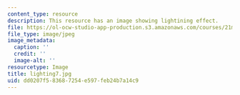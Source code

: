 ```yaml
---
content_type: resource
description: This resource has an image showing lightining effect.
file: https://ol-ocw-studio-app-production.s3.amazonaws.com/courses/21m-873-theater-arts-topics-fall-2004-january-iap-2005/dd0207f583687254e597feb24b7a14c9_lighting7.jpg
file_type: image/jpeg
image_metadata:
  caption: ''
  credit: ''
  image-alt: ''
resourcetype: Image
title: lighting7.jpg
uid: dd0207f5-8368-7254-e597-feb24b7a14c9
---
```

